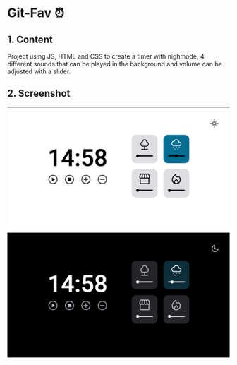 # Git-Fav :alarm_clock:

## 1. Content
Project using JS, HTML and CSS to create a timer with nighmode, 4 different sounds that can be played in the background and volume can be adjusted with a slider.

## 2. Screenshot
![Project Screenshot](./images/Screenshot%202023-05-29%20at%2009.58.20.png)
![Project Screenshot](./images/Screenshot%202023-05-29%20at%2009.58.36.png)